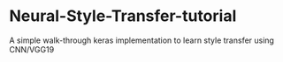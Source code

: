 # Neural-Style-Transfer-tutorial
A simple walk-through keras implementation to learn style transfer using CNN/VGG19
